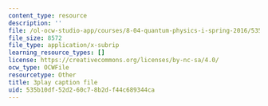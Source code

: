 ```yaml
---
content_type: resource
description: ''
file: /ol-ocw-studio-app/courses/8-04-quantum-physics-i-spring-2016/535b10df52d260c78b2df44c689344ca_M2i8R6kMXKA.srt
file_size: 8572
file_type: application/x-subrip
learning_resource_types: []
license: https://creativecommons.org/licenses/by-nc-sa/4.0/
ocw_type: OCWFile
resourcetype: Other
title: 3play caption file
uid: 535b10df-52d2-60c7-8b2d-f44c689344ca
---
```

